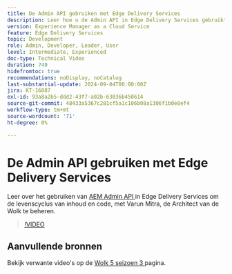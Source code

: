 ```yaml
---
title: De Admin API gebruiken met Edge Delivery Services
description: Leer hoe u de Admin API in Edge Delivery Services gebruikt om de levenscyclus van inhoud en code te beheren.
version: Experience Manager as a Cloud Service
feature: Edge Delivery Services
topic: Development
role: Admin, Developer, Leader, User
level: Intermediate, Experienced
doc-type: Technical Video
duration: 749
hidefromtoc: true
recommendations: noDisplay, noCatalog
last-substantial-update: 2024-09-04T00:00:00Z
jira: KT-16087
exl-id: 93a8a2b5-ddd2-43f7-a02b-63036b450614
source-git-commit: 48433a5367c281cf5a1c106b08a1306f1b0e8ef4
workflow-type: tm+mt
source-wordcount: '71'
ht-degree: 0%

---
```


# De Admin API gebruiken met Edge Delivery Services

Leer over het gebruiken van [ AEM Admin API ](https://www.aem.live/docs/admin.html) in Edge Delivery Services om de levenscyclus van inhoud en code, met Varun Mitra, de Architect van de Wolk te beheren.

>[!VIDEO](https://video.tv.adobe.com/v/3433158/?learn=on)

## Aanvullende bronnen

Bekijk verwante video&#39;s op de [ Wolk 5 seizoen 3 ](../cloud5-season-3.md) pagina.
